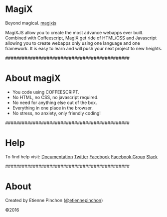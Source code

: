 # MagiX
Beyond magical. 
[magixjs](https://magixjs.com)

MagiXJS allow you to create the most advance webapps ever built.
Combined with Coffeescript, MagiX get ride of HTML/CSS and Javascript allowing you to create webapps only using one language and one framework. It is easy to learn and will push your next project to new heights.

#############################################
# About magiX

* You code using COFFEESCRIPT.
* No HTML, no CSS, no javascript required.
* No need for anything else out of the box.
* Everything in one place in the browser.
* No stress, no anxiety, only friendly coding!

#############################################
# Help

To find help visit:
[Documentation](https://magixjs.com/learn)
[Twitter](https://twitter.com/magixjs)
[Facebook](https://www.facebook.com/magixjs/)
[Facebook Group](https://www.facebook.com/groups/magixjs/)
[Slack](https://magixjs.slack.com)

#############################################
# About
Created by Etienne Pinchon ([@etiennepinchon](https://twitter.com/etiennepinchon))

©2016